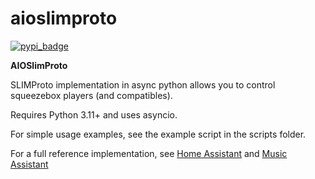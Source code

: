 aioslimproto
==================================

[![pypi_badge](https://img.shields.io/pypi/v/aioslimproto.svg)](https://pypi.python.org/pypi/aioslimproto)

**AIOSlimProto**


SLIMProto implementation in async python allows you to control squeezebox players (and compatibles).

Requires Python 3.11+ and uses asyncio.

For simple usage examples, see the example script in the scripts folder.


For a full reference implementation, see [Home Assistant](https://github.com/home-assistant/core/tree/dev/homeassistant/components/slimproto) and [Music Assistant](https://github.com/music-assistant/server/tree/main/music_assistant/server/providers/slimproto)
